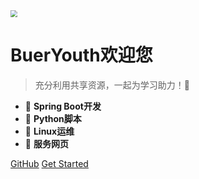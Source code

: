 

<img src="https://gitee.com/bueryouth/images/raw/master/img/2021-11-410:30:56-%E7%AB%B9.png" style="zoom:67%;" />

# **BuerYouth**欢迎您

> 充分利用共享资源，一起为学习助力！:rocket:

- 🥦 **Spring Boot开发**
- 🥦 **Python脚本**
- 🥦 **Linux运维**
- 🥦 **服务网页**

[GitHub](https://github.com/bueryouth/bueryouth.github.io)
[Get Started](#主页)

